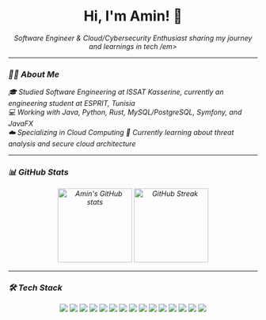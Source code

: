 <h1 align="center">Hi, I'm Amin! 👋</h1>

<p align="center">
  <em>Software Engineer & Cloud/Cybersecurity Enthusiast sharing my journey and learnings in tech  
/em>
</p>

---

### 👨‍🎓 About Me
🎓 Studied Software Engineering at ISSAT Kasserine, currently an engineering student at ESPRIT, Tunisia  
💻 Working with Java, Python, Rust, MySQL/PostgreSQL, Symfony, and JavaFX  
☁️ Specializing in Cloud Computing
💭 Currently learning about threat analysis and secure cloud architecture  


---

### 📊 GitHub Stats
<p align="center">
  <img src="https://github-readme-stats.vercel.app/api?username=aminraissi&count_private=true&show_icons=true&theme=radical&hide_rank=false" alt="Amin's GitHub stats" height="150"/>
  <img src="https://github-readme-streak-stats.herokuapp.com/?user=aminraissi&theme=radical" alt="GitHub Streak" height="150"/>
</p>

---

### 🛠️ Tech Stack
<p align="center">
  <img src="https://img.shields.io/badge/Java-ED8B00?style=for-the-badge&logo=openjdk&logoColor=white"/>
  <img src="https://img.shields.io/badge/Python-3776AB?style=for-the-badge&logo=python&logoColor=white"/>
  <img src="https://img.shields.io/badge/Rust-000000?style=for-the-badge&logo=rust&logoColor=white"/>
  <img src="https://img.shields.io/badge/MySQL-4479A1?style=for-the-badge&logo=mysql&logoColor=white"/>
  <img src="https://img.shields.io/badge/PostgreSQL-316192?style=for-the-badge&logo=postgresql&logoColor=white"/>
  <img src="https://img.shields.io/badge/Symfony-000000?style=for-the-badge&logo=symfony&logoColor=white"/>
  <img src="https://img.shields.io/badge/JavaFX-FF7800?style=for-the-badge&logo=java&logoColor=white"/>
  <img src="https://img.shields.io/badge/Qdrant-FF4D4D?style=for-the-badge&logo=qdrant&logoColor=white"/>
  <img src="https://img.shields.io/badge/Polars-326CE5?style=for-the-badge&logo=python&logoColor=white"/>
  <img src="https://img.shields.io/badge/HTML5-E34F26?style=for-the-badge&logo=html5&logoColor=white"/>
  <img src="https://img.shields.io/badge/CSS3-1572B6?style=for-the-badge&logo=css3&logoColor=white"/>
  <img src="https://img.shields.io/badge/PHP-777BB4?style=for-the-badge&logo=php&logoColor=white"/>
  <img src="https://img.shields.io/badge/C-00599C?style=for-the-badge&logo=c&logoColor=white"/>
  <img src="https://img.shields.io/badge/Jira-0052CC?style=for-the-badge&logo=jira&logoColor=white"/>
  <img src="https://img.shields.io/badge/Dart-0175C2?style=for-the-badge&logo=dart&logoColor=white"/>
</p>
